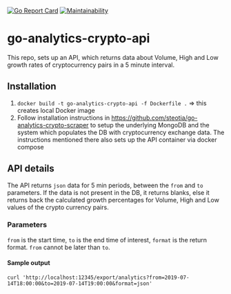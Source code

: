 [![Go Report Card](https://goreportcard.com/badge/github.com/steotia/go-analytics-crypto-api)](https://goreportcard.com/report/github.com/steotia/go-analytics-crypto-api) [![Maintainability](https://api.codeclimate.com/v1/badges/a81bbfae1dcea67e5074/maintainability)](https://codeclimate.com/github/steotia/go-analytics-crypto-api/maintainability)

# go-analytics-crypto-api

This repo, sets up an API, which returns data about Volume, High and Low growth rates of cryptocurrency pairs in a 5 minute interval.

## Installation
1. `docker build -t go-analytics-crypto-api -f Dockerfile .` => this creates local Docker image
2. Follow installation instructions in https://github.com/steotia/go-analytics-crypto-scraper to setup the underlying MongoDB 
and the system which populates the DB with cryptocurrency exchange data. The instructions mentioned there also sets up the
API container via docker compose

## API details
The API returns `json` data for 5 min periods, between the `from` and `to` parameters. If the data is not present in the DB,
it returns blanks, else it returns back the calculated growth percentages for Volume, High and Low values of the
crypto currency pairs.

### Parameters
`from` is the start time, `to` is the end time of interest, `format` is the return format. `from` cannot be later than `to`.

#### Sample output
`curl 'http://localhost:12345/export/analytics?from=2019-07-14T18:00:00&to=2019-07-14T19:00:00&format=json'`
